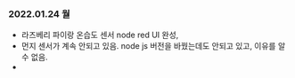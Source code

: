 ### 2022.01.24 월 
- 라즈베리 파이랑 온습도 센서 node red UI 완성,
- 먼지 센서가 계속 안되고 있음. node js 버전을 바꿨는데도 안되고 있고, 이유를 알 수 없음. 
- 
